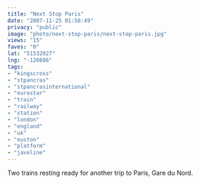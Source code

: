 ```yaml
---
title: "Next Stop Paris"
date: "2007-11-25 01:58:49"
privacy: "public"
image: "photo/next-stop-paris/next-stop-paris.jpg"
views: "15"
faves: "0"
lat: "51532027"
lng: "-126686"
tags:
- "kingscross"
- "stpancras"
- "stpancrasinternational"
- "eurostar"
- "train"
- "railway"
- "station"
- "london"
- "england"
- "uk"
- "euston"
- "platform"
- "javeline"
---
```

Two trains resting ready for another trip to Paris, Gare du Nord.
